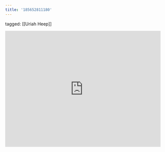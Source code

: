 ```yaml
---
title: '185652811180'
---
```

tagged: [[Uriah Heep]]
<iframe allow="accelerometer; autoplay; clipboard-write; encrypted-media; gyroscope; picture-in-picture" allowfullscreen="" frameborder="0" height="375" id="youtube_iframe" src="https://www.youtube.com/embed/grSWdLdp7po?feature=oembed&amp;enablejsapi=1&amp;origin=https://safe.txmblr.com&amp;wmode=opaque" width="500"></iframe>